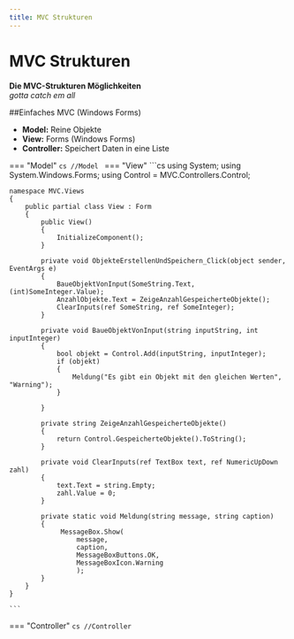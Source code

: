 ```yaml
---
title: MVC Strukturen
---
```



# MVC Strukturen


**Die MVC-Strukturen Möglichkeiten**  
*gotta catch em all*


##Einfaches MVC (Windows Forms)

- **Model:** Reine Objekte
- **View:** Forms (Windows Forms)
- **Controller:** Speichert Daten in eine Liste

=== "Model"
	```cs
	//Model
	```
=== "View"
	```cs
	using System;
	using System.Windows.Forms;
	using Control = MVC.Controllers.Control;

	namespace MVC.Views
	{
	    public partial class View : Form
	    {
	        public View()
	        {
	            InitializeComponent();
	        }

	        private void ObjekteErstellenUndSpeichern_Click(object sender, EventArgs e)
	        {
	            BaueObjektVonInput(SomeString.Text, (int)SomeInteger.Value);
	            AnzahlObjekte.Text = ZeigeAnzahlGespeicherteObjekte();
	            ClearInputs(ref SomeString, ref SomeInteger);
	        }

	        private void BaueObjektVonInput(string inputString, int inputInteger)
	        {
	            bool objekt = Control.Add(inputString, inputInteger);
	            if (objekt)
	            {
	                Meldung("Es gibt ein Objekt mit den gleichen Werten", "Warning");
	            }

	        }

	        private string ZeigeAnzahlGespeicherteObjekte()
	        {
	            return Control.GespeicherteObjekte().ToString();
	        }

	        private void ClearInputs(ref TextBox text, ref NumericUpDown zahl)
	        {
	            text.Text = string.Empty;
	            zahl.Value = 0;
	        }

	        private static void Meldung(string message, string caption)
	        {
	             MessageBox.Show(
	                 message, 
	                 caption,
	                 MessageBoxButtons.OK,
	                 MessageBoxIcon.Warning
	                 ); 
	        }
	    }
	}
 
	```
=== "Controller"
	```cs
	//Controller
	``` 
